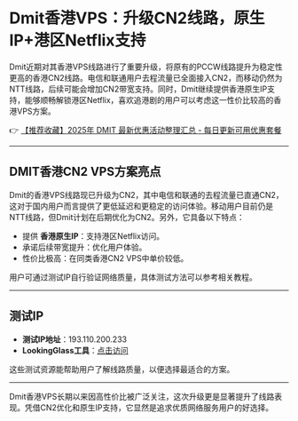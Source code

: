 # Dmit香港VPS：升级CN2线路，原生IP+港区Netflix支持

Dmit近期对其香港VPS线路进行了重要升级，将原有的PCCW线路提升为稳定性更高的香港CN2线路。电信和联通用户去程流量已全面接入CN2，而移动仍然为NTT线路，后续可能会增加CN2带宽支持。同时，Dmit继续提供香港原生IP支持，能够顺畅解锁港区Netflix，喜欢追港剧的用户可以考虑这一性价比较高的香港VPS方案。

👉 [【推荐收藏】2025年 DMIT 最新优惠活动整理汇总 - 每日更新可用优惠套餐](https://bit.ly/dmit_coupon)

---

## DMIT香港CN2 VPS方案亮点

Dmit的香港VPS线路现已升级为CN2，其中电信和联通的去程流量已直通CN2，这对于国内用户而言提供了更低延迟和更稳定的访问体验。移动用户目前仍是NTT线路，但Dmit计划在后期优化为CN2。另外，它具备以下特点：

- 提供 **香港原生IP**：支持港区Netflix访问。
- 承诺后续带宽提升：优化用户体验。
- 性价比极高：在同类香港CN2 VPS中单价较低。

用户可通过测试IP自行验证网络质量，具体测试方法可以参考相关教程。

---

## 测试IP

- **测试IP地址**：193.110.200.233  
- **LookingGlass工具**：[点击访问](https://www.dmit.io/tools/lookingglass/)

这些测试资源能帮助用户了解线路质量，以便选择最适合的方案。

---

Dmit香港VPS长期以来因高性价比被广泛关注，这次升级更是显著提升了线路表现。凭借CN2优化和原生IP支持，它显然是追求优质网络服务用户的好选择。